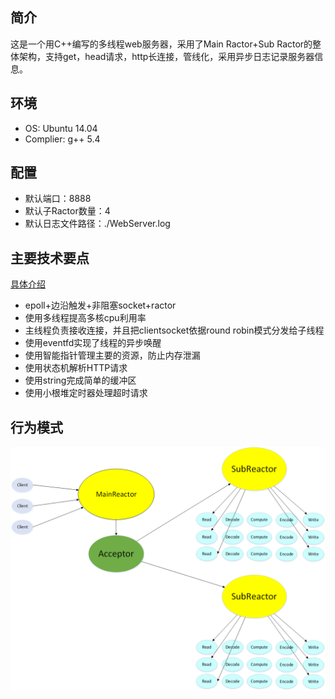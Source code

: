 ## 简介
这是一个用C++编写的多线程web服务器，采用了Main Ractor+Sub Ractor的整体架构，支持get，head请求，http长连接，管线化，采用异步日志记录服务器信息。

## 环境

 - OS: Ubuntu 14.04
 - Complier: g++ 5.4

## 配置
 - 默认端口：8888
 - 默认子Ractor数量：4
 - 默认日志文件路径：./WebServer.log

## 主要技术要点
[具体介绍](https://github.com/chenlujiu/server/blob/master/%E5%B9%B6%E5%8F%91%E7%B3%BB%E7%BB%9F.md)

 - epoll+边沿触发+非阻塞socket+ractor
 - 使用多线程提高多核cpu利用率
 - 主线程负责接收连接，并且把clientsocket依据round robin模式分发给子线程
 - 使用eventfd实现了线程的异步唤醒
 - 使用智能指针管理主要的资源，防止内存泄漏
 - 使用状态机解析HTTP请求
 - 使用string完成简单的缓冲区
 - 使用小根堆定时器处理超时请求

## 行为模式

![Image text](https://github.com/chenlujiu/server/blob/master/model.png)
